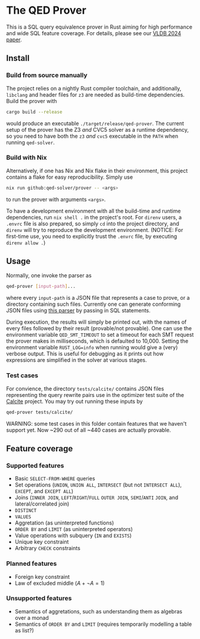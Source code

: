 # The QED Prover

This is a SQL query equivalence prover in Rust aiming for high performance and wide SQL feature coverage.
For details, please see our [VLDB 2024 paper](https://www.vldb.org/pvldb/vol17/p3602-wang.pdf).

## Install

### Build from source manually

The project relies on a nightly Rust compiler toolchain,
and additionally, `libclang` and header files for `z3` are needed as build-time dependencies.
Build the prover with
```sh
cargo build --release
```
would produce an executable `./target/release/qed-prover`.
The current setup of the prover has the Z3 *and* CVC5 solver as a runtime dependency,
so you need to have both the `z3` *and* `cvc5` executable in the `PATH` when running `qed-solver`.

### Build with Nix

Alternatively, if one has Nix and Nix flake in their environment, this project contains a flake for easy reproducibility.
Simply use
```sh
nix run github:qed-solver/prover -- <args>
```
to run the prover with arguments `<args>`.

To have a development environment with all the build-time and runtime dependencies, run `nix shell .` in the project's root.
For `direnv` users, a `.envrc` file is also prepared, so simply `cd` into the project directory, and `direnv` will try to reproduce the development environment.
(NOTICE: For first-time use, you need to explicitly trust the `.envrc` file, by executing `direnv allow .`)

## Usage

Normally, one invoke the parser as
```sh
qed-prover [input-path]...
```
where every `input-path` is a JSON file that represents a case to prove, or a directory containing such files.
Currently one can generate conforming JSON files using [this parser](https://github.com/qed-solver/parser) by passing in SQL statements.

During execution, the results will simply be printed out, with the names of every files followed by their result (provable/not provable).
One can use the environment variable `QED_SMT_TIMEOUT` to set a timeout for each SMT request the prover makes in milliseconds, which is defaulted to 10,000.
Setting the environment variable `RUST_LOG=info` when running would give a (very) verbose output.
This is useful for debugging as it prints out how expressions are simplified in the solver at various stages.

### Test cases

For convience, the directory `tests/calcite/` contains JSON files representing the query rewrite pairs use in the optimizer test suite of the [Calcite](https://calcite.apache.org/) project.
You may try out running these inputs by
```sh
qed-prover tests/calcite/
```
WARNING: some test cases in this folder contain features that we haven't support yet.
Now ~290 out of all ~440 cases are actually provable.

## Feature coverage

### Supported features

- Basic `SELECT-FROM-WHERE` queries
- Set operations (`UNION`, `UNION ALL`, `INTERSECT` (but not `INTERSECT ALL`), `EXCEPT`, and `EXCEPT ALL`)
- Joins (`INNER JOIN`, `LEFT`/`RIGHT`/`FULL` `OUTER JOIN`, `SEMI`/`ANTI` `JOIN`, and lateral/correlated join)
- `DISTINCT`
- `VALUES`
- Aggretation (as uninterpreted functions)
- `ORDER BY` and `LIMIT` (as uninterpreted operators)
- Value operations with subquery (`IN` and `EXISTS`)
- Unique key constraint
- Arbitrary `CHECK` constraints

### Planned features

- Foreign key constraint
- Law of excluded middle ($A + \neg A = 1$)

### Unsupported features

- Semantics of aggretations, such as understanding them as algebras over a monad
- Semantics of `ORDER BY` and `LIMIT` (requires temporarily modelling a table as list?)
